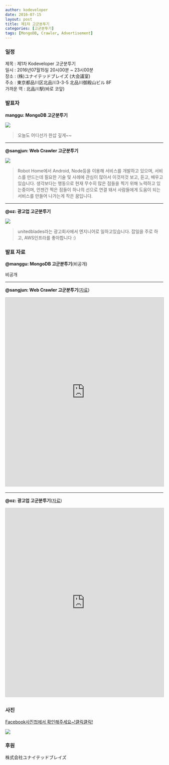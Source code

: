 ```yaml
---
author: kodeveloper
date: 2016-07-15
layout: post
title: 제1차 고군분투기
categories: [고군분투기]
tags: [MongoDB, Crawler, Advertisement]
---
```


### 일정

제목 : 제1차 Kodeveloper 고군분투기  
일시 : 2016년07월15일 20시00분 ~ 23시00분  
장소 : (株)ユナイテッドブレイズ  (大会議室)  
주소 : 東京都品川区北品川3-3-5 北品川御殿山ビル 8F  
가까운 역 : 北品川駅(바로 코앞)  

### 발표자

**manggu: MongoDB 고군분투기**

![](/img/struggle/1/manggu.jpg)

>오늘도 어디선가 한삽 깊게~~

---

**@sangjun: Web Crawler 고군분투기**

![](/img/struggle/1/sangjun.jpg)

>Robot Home에서 Android, Node등을 이용해 서비스를 개발하고 있으며, 서비스를 만드는데 필요한 기술 및 사례에 관심이 많아서 이것저것 보고, 듣고, 배우고 있습니다. 생각보다는 행동으로 현재 무수히 많은 점들을 찍기 위해 노력하고 있는중이며, 언젠간 찍은 점들이 하나의 선으로 연결 돼서 사람들에게 도움이 되는 서비스를 만들어 나가는게 작은 꿈입니다.

---

**@oz: 광고업 고군분투기**

![](/img/struggle/1/oz.jpg)

>unitedblades라는 광고회사에서 엔지니어로 일하고있습니다. 잡일을 주로 하고, AWS인프라를 좋아합니다 :)

### 발표 자료

**@manggu: MongoDB 고군분투기**(비공개)

비공개

---

**@sangjun: Web Crawler 고군분투기**([자료](https://docs.google.com/presentation/d/1o4yq8RDpwr4I_8eQboLlBWBVjwjZxSAUSLfwD8X4UuM/edit?usp=sharing))

<iframe src="https://docs.google.com/presentation/d/e/2PACX-1vQuelTiPzRzM5g4vo0IrsDY5qi1xf_n0n6_gpKv_VoCZdMoc9YjLXQ7JCrXMyNg84FxW54LDWrySx4L/embed?start=false&loop=false" width="700" height="600" frameborder="0" marginwidth="0" marginheight="0" scrolling="no" style="border:1px solid #CCC; border-width:1px; margin-bottom:5px; max-width: 100%;" allowfullscreen></iframe>

---

**@oz: 광고업 고군분투기**([자료](https://www.slideshare.net/hyeonjaekim73/ss-64044745))

<iframe src="https://www.slideshare.net/slideshow/embed_code/key/4p1qPfIkKVvTun" width="700" height="600" frameborder="0" marginwidth="0" marginheight="0" scrolling="no" style="border:1px solid #CCC; border-width:1px; margin-bottom:5px; max-width: 100%;" allowfullscreen> </iframe>

### 사진

[Facebook사진첩에서 확인해주세요~!클릭클릭!](https://www.facebook.com/media/set/?set=oa.1758894007688670&type=3)

![](/img/struggle/1/everyone.jpg)

### 후원

株式会社ユナイテッドブレイズ
